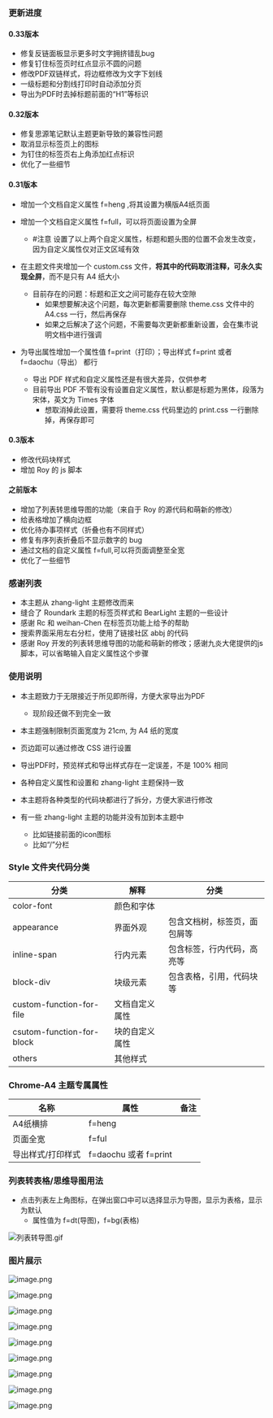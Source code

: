 ### 更新进度

#### 0.33版本

- 修复反链面板显示更多时文字拥挤错乱bug
- 修复钉住标签页时红点显示不圆的问题
- 修改PDF双链样式，将边框修改为文字下划线
- 一级标题和分割线打印时自动添加分页
- 导出为PDF时去掉标题前面的“H1”等标识

#### 0.32版本

- 修复思源笔记默认主题更新导致的兼容性问题
- 取消显示标签页上的图标
- 为钉住的标签页右上角添加红点标识
- 优化了一些细节

#### 0.31版本

- 增加一个文档自定义属性 f=heng ,将其设置为横版A4纸页面
- 增加一个文档自定义属性 f=full，可以将页面设置为全屏
  - #注意 设置了以上两个自定义属性，标题和题头图的位置不会发生改变，因为自定义属性仅对正文区域有效

- 在主题文件夹增加一个 custom.css 文件，**将其中的代码取消注释，可永久实现全屏**，而不是只有 A4 纸大小
  - 目前存在的问题：标题和正文之间可能存在较大空隙
    - 如果想要解决这个问题，每次更新都需要删除 theme.css 文件中的 A4.css 一行，然后再保存
    - 如果之后解决了这个问题，不需要每次更新都重新设置，会在集市说明文档中进行强调

- 为导出属性增加一个属性值 f=print（打印）；导出样式 f=print 或者 f=daochu（导出） 都行
  - 导出 PDF 样式和自定义属性还是有很大差异，仅供参考
  - 目前导出 PDF 不管有没有设置自定义属性，默认都是标题为黑体，段落为宋体，英文为 Times 字体
    - 想取消掉此设置，需要将 theme.css 代码里边的 print.css 一行删除掉，再保存即可

#### 0.3版本

- 修改代码块样式
- 增加 Roy 的 js 脚本

#### 之前版本

- 增加了列表转思维导图的功能（来自于 Roy 的源代码和萌新的修改）
- 给表格增加了横向边框
- 优化待办事项样式（折叠也有不同样式）
- 修复有序列表折叠后不显示数字的 bug
- 通过文档的自定义属性 f=full,可以将页面调整至全宽
- 优化了一些细节

### 感谢列表

* 本主题从 zhang-light 主题修改而来
* 缝合了 Roundark 主题的标签页样式和 BearLight 主题的一些设计
* 感谢 Rc 和 weihan-Chen 在标签页功能上给予的帮助
* 搜索界面采用左右分栏，使用了链接社区 abbj 的代码
* 感谢 Roy 开发的列表转思维导图的功能和萌新的修改；感谢九炎大佬提供的js脚本，可以省略输入自定义属性这个步骤

### 使用说明

* 本主题致力于无限接近于所见即所得，方便大家导出为PDF
  * 现阶段还做不到完全一致

* 本主题强制限制页面宽度为 21cm, 为 A4 纸的宽度
* 页边距可以通过修改 CSS 进行设置
* 导出PDF时，预览样式和导出样式存在一定误差，不是 100% 相同
* 各种自定义属性和设置和 zhang-light 主题保持一致
* 本主题将各种类型的代码块都进行了拆分，方便大家进行修改
* 有一些 zhang-light 主题的功能并没有加到本主题中
  * 比如链接前面的icon图标
  * 比如“/”分栏


### Style 文件夹代码分类

| 分类                      | 解释           | 分类                         |
| --------------------------- | ---------------- | ------------------------------ |
| color-font                | 颜色和字体     |                              |
| appearance                | 界面外观       | 包含文档树，标签页，面包屑等 |
| inline-span               | 行内元素       | 包含标签，行内代码，高亮等   |
| block-div                 | 块级元素       | 包含表格，引用，代码块等     |
| custom-function-for-file  | 文档自定义属性 |                              |
| csutom-function-for-block | 块的自定义属性 |                              |
| others                    | 其他样式       |                              |

### Chrome-A4 主题专属属性

| 名称              | 属性                  | 备注 |
| ----------------- | --------------------- | ---- |
| A4纸横排          | f=heng                |      |
| 页面全宽          | f=ful                 |      |
| 导出样式/打印样式 | f=daochu 或者 f=print |      |



### 列表转表格/思维导图用法

- 点击列表左上角图标，在弹出窗口中可以选择显示为导图，显示为表格，显示为默认
  - 属性值为 f=dt(导图)，f=bg(表格)

![列表转导图.gif](https://tva1.sinaimg.cn/large/0082QUidly1h236c9w14jg312j0rj7cc.gif)

### 图片展示

![image.png](https://tva1.sinaimg.cn/large/0082QUidly1h14zd9vihsj31hc0smdmu.jpg)

![image.png](https://tva1.sinaimg.cn/large/0082QUidly1h14zhob47xj31hc0smnbd.jpg)

![image.png](https://tva1.sinaimg.cn/large/0082QUidly1h14zjouv7sj31hc0sm46x.jpg)

![image.png](https://tva1.sinaimg.cn/large/0082QUidly1h14zk6bjogj31hc0smn5q.jpg)

![image.png](https://tva1.sinaimg.cn/large/0082QUidly1h14zm61xdnj31hc0smx4o.jpg)

![image.png](https://tva1.sinaimg.cn/large/0082QUidly1h14zo3wn3pj31hc0smtij.jpg)

![image.png](https://tva1.sinaimg.cn/large/0082QUidly1h14zp7rho7j31hc0sm7bz.jpg)

![image.png](https://tva1.sinaimg.cn/large/0082QUidly1h14zpucx5fj31hc0sm4gg.jpg)

![image.png](https://tva1.sinaimg.cn/large/0082QUidly1h14zs6jrdmj31hc0smdr6.jpg)

